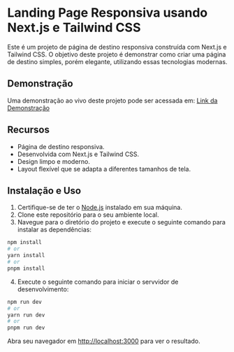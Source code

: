 # Landing Page Responsiva usando Next.js e Tailwind CSS

Este é um projeto de página de destino responsiva construída com Next.js e Tailwind CSS. O objetivo deste projeto é demonstrar como criar uma página de destino simples, porém elegante, utilizando essas tecnologias modernas.

## Demonstração

Uma demonstração ao vivo deste projeto pode ser acessada em: [Link da Demonstração](https://mentor01-ogzowasdz-lucas-landin.vercel.app/)

## Recursos

- Página de destino responsiva.
- Desenvolvida com Next.js e Tailwind CSS.
- Design limpo e moderno.
- Layout flexível que se adapta a diferentes tamanhos de tela.

## Instalação e Uso

1. Certifique-se de ter o [Node.js](https://nodejs.org) instalado em sua máquina.
2. Clone este repositório para o seu ambiente local.
3. Navegue para o diretório do projeto e execute o seguinte comando para instalar as dependências:

```bash
npm install 
# or
yarn install
# or
pnpm install
```
4. Execute o seguinte comando para iniciar o servvidor de desenvolvimento:
```bash
npm run dev
# or
yarn run dev
# or
pnpm run dev 
```
Abra seu navegador em  [http://localhost:3000](http://localhost:3000) para ver o resultado.

